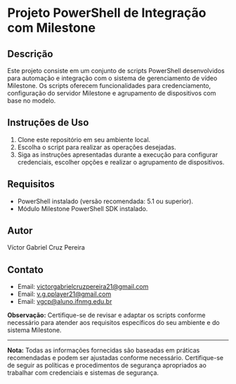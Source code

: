 # Projeto PowerShell de Integração com Milestone

## Descrição
Este projeto consiste em um conjunto de scripts PowerShell desenvolvidos para automação e integração com o sistema de gerenciamento de vídeo Milestone. Os scripts oferecem funcionalidades para credenciamento, configuração do servidor Milestone e agrupamento de dispositivos com base no modelo.

## Instruções de Uso
1. Clone este repositório em seu ambiente local.
2. Escolha o script para realizar as operações desejadas.
3. Siga as instruções apresentadas durante a execução para configurar credenciais, escolher opções e realizar o agrupamento de dispositivos.

## Requisitos
- PowerShell instalado (versão recomendada: 5.1 ou superior).
- Módulo Milestone PowerShell SDK instalado.

## Autor
Víctor Gabriel Cruz Pereira

## Contato
- Email: victorgabrielcruzpereira21@gmail.com
- Email: v.g.pplayer21@gmail.com
- Email: vgcp@aluno.ifnmg.edu.br



**Observação:** Certifique-se de revisar e adaptar os scripts conforme necessário para atender aos requisitos específicos do seu ambiente e do sistema Milestone.

---
**Nota:** Todas as informações fornecidas são baseadas em práticas recomendadas e podem ser ajustadas conforme necessário. Certifique-se de seguir as políticas e procedimentos de segurança apropriados ao trabalhar com credenciais e sistemas de segurança.
